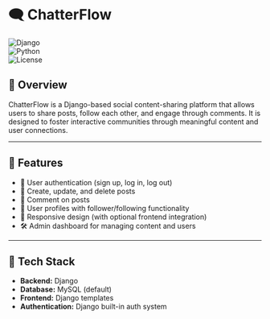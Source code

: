# 🗨️ ChatterFlow

![Django](https://img.shields.io/badge/Django-3.2%2B-green.svg)  
![Python](https://img.shields.io/badge/Python-3.8%2B-blue.svg)  
![License](https://img.shields.io/badge/License-MIT-orange.svg)  

## 📌 **Overview**  

ChatterFlow is a Django-based social content-sharing platform that allows users to share posts, follow each other, and engage through comments. It is designed to foster interactive communities through meaningful content and user connections.

---

## 🚀 Features

- 🔐 User authentication (sign up, log in, log out)
- 📝 Create, update, and delete posts
- 💬 Comment on posts
- 👥 User profiles with follower/following functionality
- 📱 Responsive design (with optional frontend integration)
- 🛠️ Admin dashboard for managing content and users

---

## 🧰 Tech Stack

- **Backend:** Django
- **Database:** MySQL (default)
- **Frontend:** Django templates
- **Authentication:** Django built-in auth system
